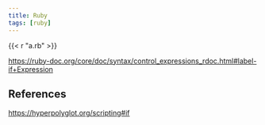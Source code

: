 ```yaml
---
title: Ruby
tags: [ruby]
---
```


{{< r "a.rb" >}}

<https://ruby-doc.org/core/doc/syntax/control_expressions_rdoc.html#label-if+Expression>

## References

<https://hyperpolyglot.org/scripting#if>
